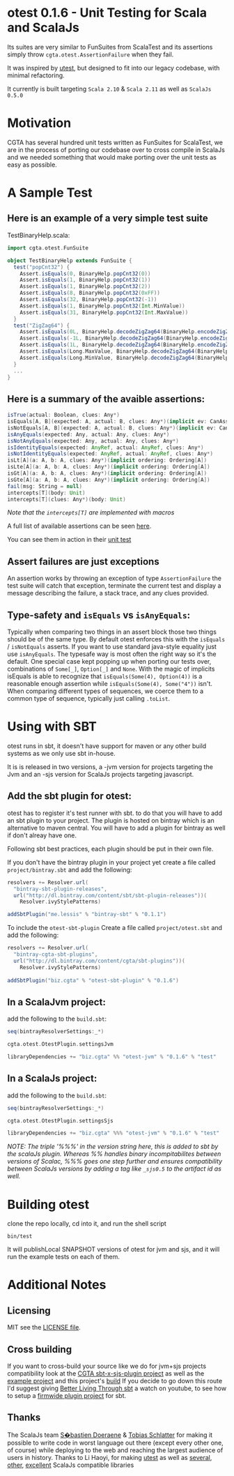# otest 0.1.6 - Unit Testing for Scala and ScalaJs

Its suites are very similar to FunSuites from ScalaTest and its assertions simply throw `cgta.otest.AssertionFailure` when they fail.

It was inspired by [utest](https://github.com/lihaoyi/utest), but designed to fit into our legacy codebase, with minimal refactoring.

It currently is built targeting `Scala 2.10` & `Scala 2.11` as well as  `ScalaJs 0.5.0`

Motivation
==========

CGTA  has several hundred unit tests written as FunSuites for ScalaTest,
we are in the process of porting our codebase over to cross compile in ScalaJs
and we needed something that would make porting over the unit tests as easy as
possible.


A Sample Test
=============
Here is an example of a very simple test suite
----------------------------------------------

TestBinaryHelp.scala:
```scala
import cgta.otest.FunSuite

object TestBinaryHelp extends FunSuite {
  test("popCnt32") {
    Assert.isEquals(0, BinaryHelp.popCnt32(0))
    Assert.isEquals(1, BinaryHelp.popCnt32(1))
    Assert.isEquals(1, BinaryHelp.popCnt32(2))
    Assert.isEquals(8, BinaryHelp.popCnt32(0xFF))
    Assert.isEquals(32, BinaryHelp.popCnt32(-1))
    Assert.isEquals(1, BinaryHelp.popCnt32(Int.MinValue))
    Assert.isEquals(31, BinaryHelp.popCnt32(Int.MaxValue))
  }
  test("ZigZag64") {
    Assert.isEquals(0L, BinaryHelp.decodeZigZag64(BinaryHelp.encodeZigZag64(0)))
    Assert.isEquals(-1L, BinaryHelp.decodeZigZag64(BinaryHelp.encodeZigZag64(-1)))
    Assert.isEquals(1L, BinaryHelp.decodeZigZag64(BinaryHelp.encodeZigZag64(1)))
    Assert.isEquals(Long.MaxValue, BinaryHelp.decodeZigZag64(BinaryHelp.encodeZigZag64(Long.MaxValue)))
    Assert.isEquals(Long.MinValue, BinaryHelp.decodeZigZag64(BinaryHelp.encodeZigZag64(Long.MinValue)))
  }  
  ...
}

```

Here is a summary of the avaible assertions:
--------------------------------------------
```scala
isTrue(actual: Boolean, clues: Any*)
isEquals[A, B](expected: A, actual: B, clues: Any*)(implicit ev: CanAssertEq[A, B])
isNotEquals[A, B](expected: A, actual: B, clues: Any*)(implicit ev: CanAssertEq[A, B])
isAnyEquals(expected: Any, actual: Any, clues: Any*)
isNotAnyEquals(expected: Any, actual: Any, clues: Any*)
isIdentityEquals(expected: AnyRef, actual: AnyRef, clues: Any*)
isNotIdentityEquals(expected: AnyRef, actual: AnyRef, clues: Any*)
isLt[A](a: A, b: A, clues: Any*)(implicit ordering: Ordering[A])
isLte[A](a: A, b: A, clues: Any*)(implicit ordering: Ordering[A])
isGt[A](a: A, b: A, clues: Any*)(implicit ordering: Ordering[A])
isGte[A](a: A, b: A, clues: Any*)(implicit ordering: Ordering[A])
fail(msg: String = null)
intercepts[T](body: Unit) 
intercepts[T](clues: Any*)(body: Unit) 
```
*Note that the `intercepts[T]` are implemented with macros*

A full list of available assertions can be seen [here](/otest/src/main/scala/cgta/otest/Asserts.scala).

You can see them in action in their [unit test](/examples/example-tests/src/test/scala/cgta/osampletests/TestAssertions.scala)


Assert failures are just exceptions
-----------------------------------

An assertion works by throwing an exception of type `AssertionFailure` the test suite will catch that exception, terminate the current test and display a message describing the failure, a stack trace, and any clues provided.

Type-safety and `isEquals` vs `isAnyEquals`:
--------------------------------------------

Typically when comparing two things in an assert block those two things should be of the same type. By default otest enforces this with the `isEquals` / `isNotEquals` asserts. If you want to use standard java-style equality just use `isAnyEquals`. The typesafe way is most often the right way so it's the default. One special case kept popping up when porting our tests over, combinations of `Some[_]`, `Option[_]` and `None`. With the magic of implicits isEquals is able to recognize that `isEquals(Some(4), Option(4))` is a reasonable enough assertion while `isEquals(Some(4), Some("4"))` isn't. When comparing different types of sequences, we coerce them to a common type of sequence, typically just calling `.toList`. 

Using with SBT
==============

otest runs in sbt, it doesn't have support for maven or any other build systems as we only use sbt in-house.

It is is released in two versions, a -jvm version for projects targeting the Jvm and an -sjs version for ScalaJs projects targeting javascript.

Add the sbt plugin for otest:
-----------------------------

otest has to register it's test runner with sbt. to do that you will have to add an sbt plugin to your project. The plugin is hosted on bintray which is an alternative to maven central. You will have to add a plugin for bintray as well if don't alreay have one.
 
Following sbt best practices, each plugin should be put in their own file.

If you don't have the bintray plugin in your project yet create a file called `project/bintray.sbt` and add the following:
```scala
resolvers += Resolver.url(
  "bintray-sbt-plugin-releases",
  url("http://dl.bintray.com/content/sbt/sbt-plugin-releases"))(
    Resolver.ivyStylePatterns)

addSbtPlugin("me.lessis" % "bintray-sbt" % "0.1.1")
```

To include the `otest-sbt-plugin` Create a file called `project/otest.sbt` and add the following:
```scala
resolvers += Resolver.url(
  "bintray-cgta-sbt-plugins",
  url("http://dl.bintray.com/content/cgta/sbt-plugins"))(
    Resolver.ivyStylePatterns)
    
addSbtPlugin("biz.cgta" % "otest-sbt-plugin" % "0.1.6")
```


In a ScalaJvm project:
----------------------

add the following to the `build.sbt`:

```scala
seq(bintrayResolverSettings:_*)

cgta.otest.OtestPlugin.settingsJvm

libraryDependencies += "biz.cgta" %% "otest-jvm" % "0.1.6" % "test"
```

In a ScalaJs project:
---------------------

add the following to the `build.sbt`:

```scala
seq(bintrayResolverSettings:_*)

cgta.otest.OtestPlugin.settingsSjs

libraryDependencies += "biz.cgta" %%% "otest-jvm" % "0.1.6" % "test"
```

*NOTE: The triple '%%%' in the version string here, this is added to sbt by the scalaJs plugin. Whereas %% handles binary incompitabilites between versions of Scalac, %%% goes one step further and ensures compatibility between ScalaJs versions by adding a tag like `_sjs0.5` to the artifact id as well.*

Building otest
==============
clone the repo locally, cd into it, and run the shell script

`bin/test`

It will publishLocal SNAPSHOT versions of otest for jvm and sjs, and it will run
the example tests on each of them.


Additional Notes
================

Licensing
---------
MIT see the [LICENSE file](/LICENSE).

Cross building
--------------
If you want to cross-build your source like we do for jvm+sjs projects compatibility
look at the [CGTA sbt-x-sjs-plugin project](https://github.com/cgta/sbt-x-sjs-plugin) as well as the [example
project](/examples) and this project's [build](/project) If you decide to go down this route I'd suggest giving [Better Living Through sbt](https://www.youtube.com/watch?v=y-_h_m4GjVo) a watch on youtube, to see how to setup a [firmwide plugin project](https://github.com/Banno/banno-sbt-plugin) for sbt.

Thanks
------
The ScalaJs team [S�bastien Doeraene](https://github.com/sjrd) & [Tobias Schlatter](https://github.com/gzm0) for making it possible to write code in worst language out there (except every other one, of course) while deploying to the web and reaching the largest audience of users in history.
Thanks to Li Haoyi, for making [utest](https://github.com/lihaoyi/utest) as well as [several](https://github.com/lihaoyi/upickle), [other](https://github.com/lihaoyi/scala.rx), [excellent](https://github.com/lihaoyi/scalatags) ScalaJs compatible libraries


